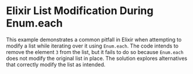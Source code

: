 # Elixir List Modification During Enum.each

This example demonstrates a common pitfall in Elixir when attempting to modify a list while iterating over it using `Enum.each`.  The code intends to remove the element `3` from the list, but it fails to do so because `Enum.each` does not modify the original list in place.  The solution explores alternatives that correctly modify the list as intended. 